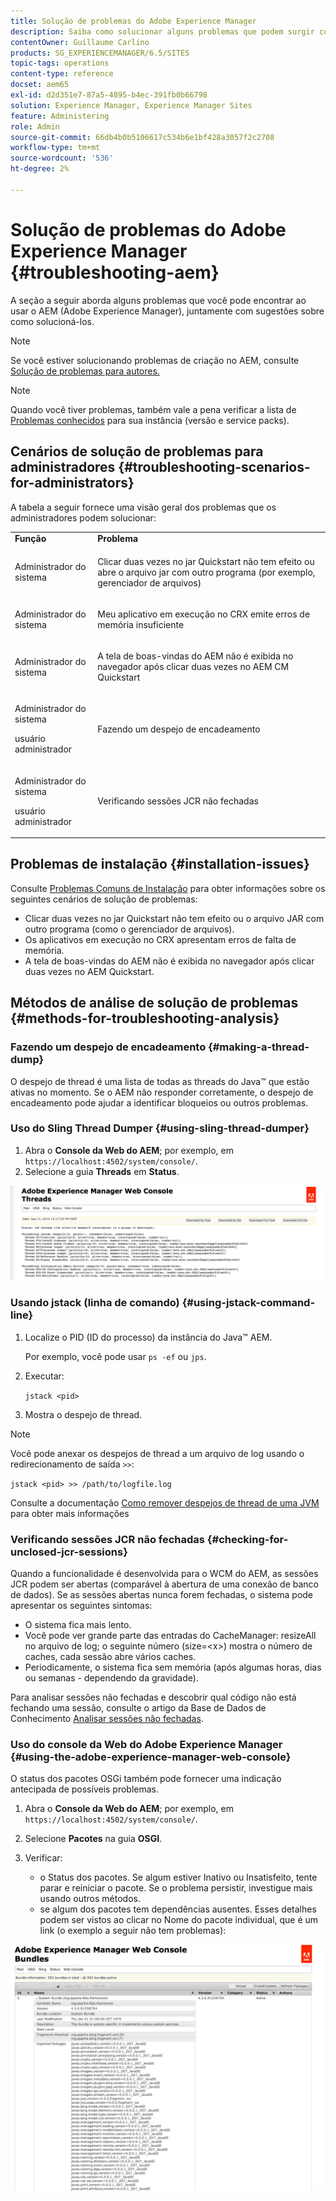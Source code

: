 ```yaml
---
title: Solução de problemas do Adobe Experience Manager
description: Saiba como solucionar alguns problemas que podem surgir com o Adobe Experience Manager.
contentOwner: Guillaume Carlino
products: SG_EXPERIENCEMANAGER/6.5/SITES
topic-tags: operations
content-type: reference
docset: aem65
exl-id: d2d351e7-87a5-4895-b4ec-391fb0b66798
solution: Experience Manager, Experience Manager Sites
feature: Administering
role: Admin
source-git-commit: 66db4b0b5106617c534b6e1bf428a3057f2c2708
workflow-type: tm+mt
source-wordcount: '536'
ht-degree: 2%

---
```


# Solução de problemas do Adobe Experience Manager {#troubleshooting-aem}

A seção a seguir aborda alguns problemas que você pode encontrar ao usar o AEM (Adobe Experience Manager), juntamente com sugestões sobre como solucioná-los.

>[!NOTE]
>
>Se você estiver solucionando problemas de criação no AEM, consulte [Solução de problemas para autores.](/help/sites-authoring/troubleshooting.md)

>[!NOTE]
>
>Quando você tiver problemas, também vale a pena verificar a lista de [Problemas conhecidos](/help/release-notes/release-notes.md) para sua instância (versão e service packs).

## Cenários de solução de problemas para administradores {#troubleshooting-scenarios-for-administrators}

A tabela a seguir fornece uma visão geral dos problemas que os administradores podem solucionar:

<table>
 <tbody>
  <tr>
   <td><strong>Função</strong></td>
   <td><strong>Problema </strong></td>
  </tr>
  <tr>
   <td>Administrador do sistema</td>
   <td><p>Clicar duas vezes no jar Quickstart não tem efeito ou abre o arquivo jar com outro programa (por exemplo, gerenciador de arquivos)</p> </td>
  </tr>
  <tr>
   <td><p>Administrador do sistema</p> </td>
   <td><p>Meu aplicativo em execução no CRX emite erros de memória insuficiente</p> </td>
  </tr>
  <tr>
   <td><p>Administrador do sistema</p> </td>
   <td><p>A tela de boas-vindas do AEM não é exibida no navegador após clicar duas vezes no AEM CM Quickstart</p> </td>
  </tr>
  <tr>
   <td><p>Administrador do sistema</p> <p>usuário administrador</p> </td>
   <td><p>Fazendo um despejo de encadeamento</p> </td>
  </tr>
  <tr>
   <td><p>Administrador do sistema</p> <p>usuário administrador</p> </td>
   <td><p>Verificando sessões JCR não fechadas</p> </td>
  </tr>
 </tbody>
</table>

## Problemas de instalação {#installation-issues}

Consulte [Problemas Comuns de Instalação](/help/sites-deploying/troubleshooting.md#common-installation-issues) para obter informações sobre os seguintes cenários de solução de problemas:

* Clicar duas vezes no jar Quickstart não tem efeito ou o arquivo JAR com outro programa (como o gerenciador de arquivos).
* Os aplicativos em execução no CRX apresentam erros de falta de memória.
* A tela de boas-vindas do AEM não é exibida no navegador após clicar duas vezes no AEM Quickstart.

## Métodos de análise de solução de problemas {#methods-for-troubleshooting-analysis}

### Fazendo um despejo de encadeamento {#making-a-thread-dump}

O despejo de thread é uma lista de todas as threads do Java™ que estão ativas no momento. Se o AEM não responder corretamente, o despejo de encadeamento pode ajudar a identificar bloqueios ou outros problemas.

### Uso do Sling Thread Dumper {#using-sling-thread-dumper}

1. Abra o **Console da Web do AEM**; por exemplo, em `https://localhost:4502/system/console/`.
1. Selecione a guia **Threads** em **Status**.

![screen_shot_2012-02-13at43925pm](assets/screen_shot_2012-02-13at43925pm.png)

### Usando jstack (linha de comando) {#using-jstack-command-line}

1. Localize o PID (ID do processo) da instância do Java™ AEM.

   Por exemplo, você pode usar `ps -ef` ou `jps`.

1. Executar:

   `jstack <pid>`

1. Mostra o despejo de thread.

>[!NOTE]
>
>Você pode anexar os despejos de thread a um arquivo de log usando o redirecionamento de saída `>>`:
>
>`jstack <pid> >> /path/to/logfile.log`

Consulte a documentação [Como remover despejos de thread de uma JVM](https://experienceleague.adobe.com/docs/experience-cloud-kcs/kbarticles/KA-17452.html?lang=pt-BR) para obter mais informações

### Verificando sessões JCR não fechadas {#checking-for-unclosed-jcr-sessions}

Quando a funcionalidade é desenvolvida para o WCM do AEM, as sessões JCR podem ser abertas (comparável à abertura de uma conexão de banco de dados). Se as sessões abertas nunca forem fechadas, o sistema pode apresentar os seguintes sintomas:

* O sistema fica mais lento.
* Você pode ver grande parte das entradas do CacheManager: resizeAll no arquivo de log; o seguinte número (size=&lt;x>) mostra o número de caches, cada sessão abre vários caches.
* Periodicamente, o sistema fica sem memória (após algumas horas, dias ou semanas - dependendo da gravidade).

Para analisar sessões não fechadas e descobrir qual código não está fechando uma sessão, consulte o artigo da Base de Dados de Conhecimento [Analisar sessões não fechadas](https://helpx.adobe.com/experience-manager/kb/AnalyzeUnclosedSessions.html).

### Uso do console da Web do Adobe Experience Manager {#using-the-adobe-experience-manager-web-console}

O status dos pacotes OSGi também pode fornecer uma indicação antecipada de possíveis problemas.

1. Abra o **Console da Web do AEM**; por exemplo, em `https://localhost:4502/system/console/`.
1. Selecione **Pacotes** na guia **OSGI**.
1. Verificar:

   * o Status dos pacotes. Se algum estiver Inativo ou Insatisfeito, tente parar e reiniciar o pacote. Se o problema persistir, investigue mais usando outros métodos.
   * se algum dos pacotes tem dependências ausentes. Esses detalhes podem ser vistos ao clicar no Nome do pacote individual, que é um link (o exemplo a seguir não tem problemas):

![screen_shot_2012-02-13at44706pm](assets/screen_shot_2012-02-13at44706pm.png)
